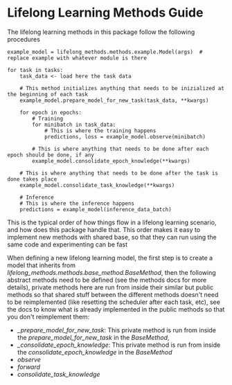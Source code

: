 # Lifelong Learning Methods Guide
The lifelong learning methods in this package follow the following procedures

```
example_model = lifelong_methods.methods.example.Model(args)  # replace example with whatever module is there

for task in tasks:
    task_data <- load here the task data
    
    # This method initializes anything that needs to be inizialized at the beginning of each task
    example_model.prepare_model_for_new_task(task_data, **kwargs) 

    for epoch in epochs:
        # Training
        for minibatch in task_data:
            # This is where the training happens
            predictions, loss = example_model.observe(minibatch)

        # This is where anything that needs to be done after each epoch should be done, if any
        example_model.consolidate_epoch_knowledge(**kwargs) 
    
    # This is where anything that needs to be done after the task is done takes place
    example_model.consolidate_task_knowledge(**kwargs)

    # Inference
    # This is where the inference happens
    predictions = example_model(inference_data_batch)
```

This is the typical order of how things flow in a lifelong learning scenario, and how does this package handle 
that. This order makes it easy to implement new methods with shared base, so that they can run using the same code and 
experimenting can be fast

When defining a new lifelong learning model, the first step is to create a model that inherits from 
*lifelong_methods.methods.base_method.BaseMethod*, then the following abstract methods need to be defined (see the methods 
docs for more details), private methods here are run from inside their similar but public methods so that shared stuff 
between the different methods doesn't need to be reimplemented (like resetting the scheduler after each task, etc), 
see the docs to know what is already implemented in the public methods so that you don't reimplement them:
*  *_prepare_model_for_new_task*: This private method is run from inside the *prepare_model_for_new_task* in the 
*BaseMethod*, 
*  *_consolidate_epoch_knowledge*: This private method is run from inside the *consolidate_epoch_knowledge* in the 
*BaseMethod*   
*  *observe*
* *forward*
* *consolidate_task_knowledge*
